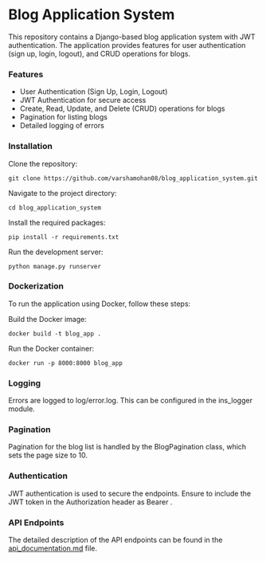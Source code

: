 # Blog Application System
This repository contains a Django-based blog application system with JWT authentication. The application provides features for user authentication (sign up, login, logout), and CRUD operations for blogs.

### Features
- User Authentication (Sign Up, Login, Logout)
- JWT Authentication for secure access
- Create, Read, Update, and Delete (CRUD) operations for blogs
- Pagination for listing blogs
- Detailed logging of errors

### Installation
Clone the repository:
```
git clone https://github.com/varshamohan08/blog_application_system.git
```
Navigate to the project directory:
```
cd blog_application_system
```
Install the required packages:
```
pip install -r requirements.txt
```
Run the development server:
```
python manage.py runserver
```
### Dockerization
To run the application using Docker, follow these steps:

Build the Docker image:
```
docker build -t blog_app .
```
Run the Docker container:
```
docker run -p 8000:8000 blog_app
```
### Logging
Errors are logged to log/error.log. This can be configured in the ins_logger module.

### Pagination
Pagination for the blog list is handled by the BlogPagination class, which sets the page size to 10.

### Authentication
JWT authentication is used to secure the endpoints. Ensure to include the JWT token in the Authorization header as Bearer <token>.

### API Endpoints
The detailed description of the API endpoints can be found in the [api_documentation.md](api_documentation.md) file.
